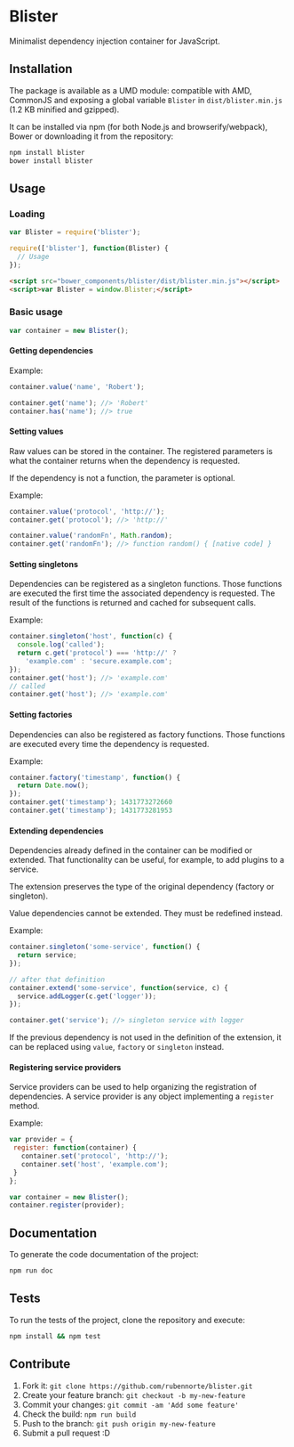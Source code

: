# Blister

Minimalist dependency injection container for JavaScript.

## Installation

The package is available as a UMD module: compatible with AMD, CommonJS and exposing a global variable `Blister` in `dist/blister.min.js` (1.2 KB minified and gzipped).

It can be installed via npm (for both Node.js and browserify/webpack), Bower or downloading it from the repository:

```bash
npm install blister
bower install blister
```

## Usage

### Loading

```js
var Blister = require('blister');
```

```js
require(['blister'], function(Blister) {
  // Usage
});
```

```html
<script src="bower_components/blister/dist/blister.min.js"></script>
<script>var Blister = window.Blister;</script>
```

### Basic usage

```js
var container = new Blister();
```

#### Getting dependencies

Example:

```js
container.value('name', 'Robert');

container.get('name'); //> 'Robert'
container.has('name'); //> true
```

#### Setting values

Raw values can be stored in the container. The registered parameters is what the container returns when the dependency is requested.

If the dependency is not a function, the parameter is optional.

Example:

```js
container.value('protocol', 'http://');
container.get('protocol'); //> 'http://'

container.value('randomFn', Math.random);
container.get('randomFn'); //> function random() { [native code] }
```

#### Setting singletons

Dependencies can be registered as a singleton functions. Those functions are executed the first time the associated dependency is requested. The result of the functions is returned and cached for subsequent calls.

Example:

```js
container.singleton('host', function(c) {
  console.log('called');
  return c.get('protocol') === 'http://' ?
    'example.com' : 'secure.example.com';
});
container.get('host'); //> 'example.com'
// called
container.get('host'); //> 'example.com'
```

#### Setting factories

Dependencies can also be registered as factory functions. Those functions are executed every time the dependency is requested.

Example:

```js
container.factory('timestamp', function() {
  return Date.now();
});
container.get('timestamp'); 1431773272660
container.get('timestamp'); 1431773281953
```

#### Extending dependencies

Dependencies already defined in the container can be modified or extended. That functionality can be useful, for example, to add plugins to a service.

The extension preserves the type of the original dependency (factory or singleton).

Value dependencies cannot be extended. They must be redefined instead.

Example:

```js
container.singleton('some-service', function() {
  return service;
});

// after that definition
container.extend('some-service', function(service, c) {
  service.addLogger(c.get('logger'));
});

container.get('service'); //> singleton service with logger
```

If the previous dependency is not used in the definition of the extension, it can be replaced using `value`, `factory` or `singleton` instead.

#### Registering service providers

Service providers can be used to help organizing the registration of dependencies. A service provider is any object implementing a `register` method.

Example:

```javascript
var provider = {
 register: function(container) {
   container.set('protocol', 'http://');
   container.set('host', 'example.com');
 }
};

var container = new Blister();
container.register(provider);
```

## Documentation

To generate the code documentation of the project:

```bash
npm run doc
```

## Tests

To run the tests of the project, clone the repository and execute:

```bash
npm install && npm test
```

## Contribute

1. Fork it: `git clone https://github.com/rubennorte/blister.git`
2. Create your feature branch: `git checkout -b my-new-feature`
3. Commit your changes: `git commit -am 'Add some feature'`
4. Check the build: `npm run build`
4. Push to the branch: `git push origin my-new-feature`
5. Submit a pull request :D
